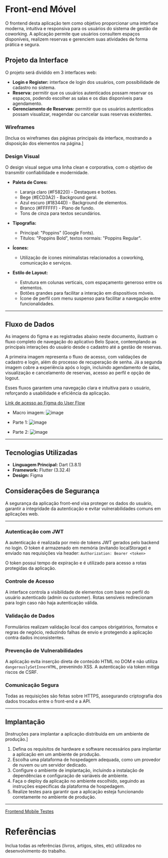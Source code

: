 # Front-end Móvel

O frontend desta aplicação tem como objetivo proporcionar uma interface moderna, intuitiva e responsiva para os usuários do sistema de gestão de coworking. A aplicação permite que usuários consultem espaços disponíveis, realizem reservas e gerenciem suas atividades de forma prática e segura.

## Projeto da Interface

O projeto será dividido em 3 interfaces web:
- **Login e Register:** interface de login dos usuários, com possibilidade de cadastro no sistema.
- **Reserva:** permitir que os usuários autenticados possam reservar os espaços, podendo escolher as salas e os dias disponíveis para agendamento.
- **Gerenciamento de Reservas:** permitir que os usuários autenticados possam visualizar, reagendar ou cancelar suas reservas existentes.
  
### Wireframes

[Inclua os wireframes das páginas principais da interface, mostrando a disposição dos elementos na página.]

### Design Visual

O design visual segue uma linha clean e corporativa, com o objetivo de transmitir confiabilidade e modernidade.

- **Paleta de Cores:**
  - Laranja claro (#F58220) - Destaques e botões.
  - Bege (#ECD3A2) - Background geral.
  - Azul escuro (#18344D) - Background de elementos.
  - Branco (#FFFFFF) - Plano de fundo.
  - Tons de cinza para textos secundários.

- **Tipografia:**
  - Principal: "Poppins" (Google Fonts).
  - Títulos: "Poppins Bold", textos normais: "Poppins Regular".

- **Ícones:**
  - Utilização de ícones minimalistas relacionados a coworking, comunicação e serviços.

- **Estilo de Layout:**
  - Estrutura em colunas verticais, com espaçamento generoso entre os elementos.
  - Botões grandes para facilitar a interação em dispositivos móveis.
  - Ícone de perfil com menu suspenso para facilitar a navegação entre funcionalidades.

---

## Fluxo de Dados
As imagens do figma e as registradas abaixo neste documento, ilustram o fluxo completo de navegação do aplicativo Belo Space, contemplando as principais interações do usuário desde o cadastro até a gestão de reservas.

A primeira imagem representa o fluxo de acesso, com validações de cadastro e login, além do processo de recuperação de senha. Já a segunda imagem cobre a experiência após o login, incluindo agendamento de salas, visualização e cancelamento de reservas, acesso ao perfil e opção de logout.

Esses fluxos garantem uma navegação clara e intuitiva para o usuário, reforçando a usabilidade e eficiência da aplicação.

[Link de acesso ao Figma do User Flow](https://www.figma.com/board/C8eRwkC8NGeR635mpIEnlH/User-Flow-Diagram-for-FigJam--Community-?node-id=0-1&p=f&t=NrvBACWEv0aZdlvV-0) <br>

- Macro imagem: 
![image](https://github.com/user-attachments/assets/3b45bda7-c5eb-4fce-bf7c-678a5450809b)

- Parte 1:
![image](https://github.com/user-attachments/assets/c0cb7971-4368-4de9-9bf4-35e4e90f6379)

- Parte 2:
![image](https://github.com/user-attachments/assets/5b63e36b-2b01-4ddb-8592-2526a799674b)

---

## Tecnologias Utilizadas

- **Linguagem Principal:** Dart (3.8.1)
- **Framework:** Flutter (3.32.4)
- **Design:** Figma
  
## Considerações de Segurança
A segurança da aplicação front-end visa proteger os dados do usuário, garantir a integridade da autenticação e evitar vulnerabilidades comuns em aplicações web.

---

### Autenticação com JWT
A autenticação é realizada por meio de tokens JWT gerados pelo backend no login. O token é armazenado em memória (evitando localStorage) e enviado nas requisições via header:
`Authorization: Bearer <token>`

O token possui tempo de expiração e é utilizado para acesso a rotas protegidas da aplicação.

### Controle de Acesso
A interface controla a visibilidade de elementos com base no perfil do usuário autenticado (admin ou customer). Rotas sensíveis redirecionam para login caso não haja autenticação válida.

### Validação de Dados
Formulários realizam validação local dos campos obrigatórios, formatos e regras de negócio, reduzindo falhas de envio e protegendo a aplicação contra dados inconsistentes.

### Prevenção de Vulnerabilidades
A aplicação evita inserção direta de conteúdo HTML no DOM e não utiliza `dangerouslySetInnerHTML`, prevenindo XSS. A autenticação via token mitiga riscos de CSRF.

### Comunicação Segura
Todas as requisições são feitas sobre HTTPS, assegurando criptografia dos dados trocados entre o front-end e a API.

---

## Implantação

[Instruções para implantar a aplicação distribuída em um ambiente de produção.]

1. Defina os requisitos de hardware e software necessários para implantar a aplicação em um ambiente de produção.
2. Escolha uma plataforma de hospedagem adequada, como um provedor de nuvem ou um servidor dedicado.
3. Configure o ambiente de implantação, incluindo a instalação de dependências e configuração de variáveis de ambiente.
4. Faça o deploy da aplicação no ambiente escolhido, seguindo as instruções específicas da plataforma de hospedagem.
5. Realize testes para garantir que a aplicação esteja funcionando corretamente no ambiente de produção.

---

[Frontend Mobile Testes](/docs/frontend-mobile-tests.md) <br> 

# Referências

Inclua todas as referências (livros, artigos, sites, etc) utilizados no desenvolvimento do trabalho.
